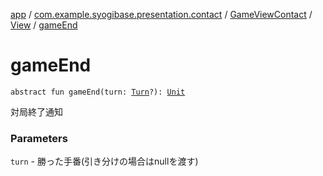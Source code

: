 [app](../../../index.md) / [com.example.syogibase.presentation.contact](../../index.md) / [GameViewContact](../index.md) / [View](index.md) / [gameEnd](./game-end.md)

# gameEnd

`abstract fun gameEnd(turn: `[`Turn`](../../../com.example.syogibase.domain.value/-turn/index.md)`?): `[`Unit`](https://kotlinlang.org/api/latest/jvm/stdlib/kotlin/-unit/index.html)

対局終了通知

### Parameters

`turn` - 勝った手番(引き分けの場合はnullを渡す)